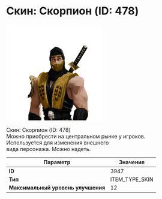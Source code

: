 # Скин: Скорпион (ID: 478)

![Item Image](../img/3947.webp?raw=true)

Скин: Скорпион (ID: 478)<br>Можно приобрести на центральном рынке у игроков.<br>Используется для изменения внешнего<br>вида персонажа. Можно надеть.


| Параметр | Значение |
|----------|----------|
| **ID** | 3947 |
| **Тип** | ITEM_TYPE_SKIN |
| **Максимальный уровень улучшения** | 12 |

